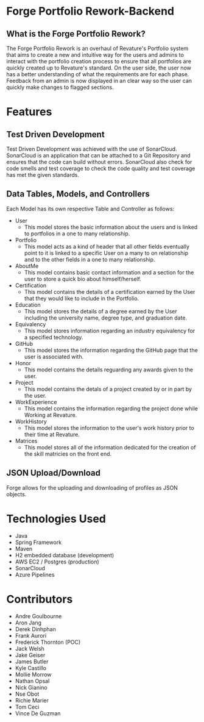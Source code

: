 # Forge Portfolio Rework-Backend
## What is the Forge Portfolio Rework?
The Forge Portfolio Rework is an overhaul of Revature's Portfolio system that aims to create a new and intuitive way for the users and admins to interact with the portfolio creation process to ensure that all portfolios are quickly created up to Revature's standard. On the user side, the user now has a better understanding of what the requirements are for each phase. Feedback from an admin is now displayed in an clear way so the user can quickly make changes to flagged sections.

# Features
## Test Driven Development
Test Driven Development was achieved with the use of SonarCloud. SonarCloud is an application that can be attached to a Git Repository and ensures that the code can build without errors. SonarCloud also check for code smells and test coverage to check the code quality and test coverage has met the given standards.

## Data Tables, Models, and Controllers
Each Model has its own respective Table and Controller as follows:
- User
    - This model stores the basic information about the users and is linked to portfolios in a one to many relationship.
- Portfolio
    - This model acts as a kind of header that all other fields eventually point to it is linked to a specific User on a many to on relationship and to the other fields in a one to many relationship.
- AboutMe
    - This model contains basic contact information and a section for the user to store a quick bio about himself/herself.
- Certification
    - This model contains the details of a certification earned by the User that they would like to include in the Portfolio.
- Education
    - This model stores the details of a degree earned by the User including the university name, degree type, and graduation date.
- Equivalency
    - This model stores information regarding an industry equivalency for a specified technology.
- GitHub
    - This model stores the information regarding the GitHub page that the user is associated with.
- Honor
    - This model contains the details reguarding any awards given to the user.
- Project
    - This model contains the detals of a project created by or in part by the user.
- WorkExperience
    - This model contains the information regarding the project done while Working at Revature. 
- WorkHistory
    - This model stores the information to the user's work history prior to their time at Revature.
- Matrices
    - This model stores all of the information dedicated for the creation of the skill matricies on the front end. 

## JSON Upload/Download
Forge allows for the uploading and downloading of profiles as JSON objects.

# Technologies Used
- Java
- Spring Framework
- Maven
- H2 embedded database (development)
- AWS EC2 / Postgres (production)
- SonarCloud
- Azure Pipelines

# Contributors 
- Andre Goulbourne
- Aron Jang
- Derek Dinhphan
- Frank Aurori
- Frederick Thornton (POC)
- Jack Welsh
- Jake Geiser
- James Butler
- Kyle Castillo
- Mollie Morrow
- Nathan Opsal
- Nick Gianino
- Nse Obot
- Richie Marier
- Tom Ceci
- Vince De Guzman
